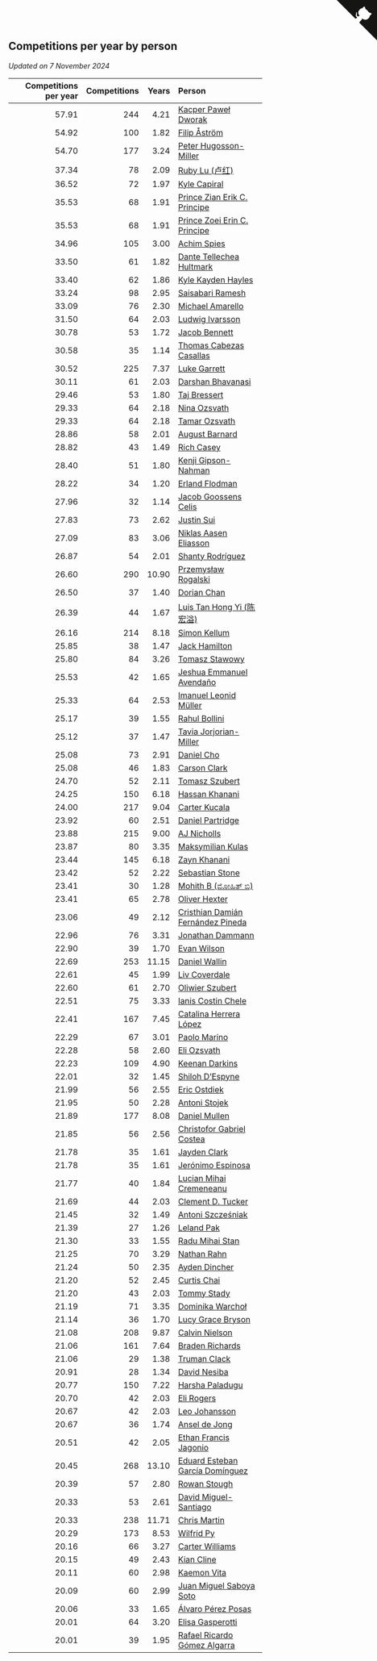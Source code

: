 ## Competitions per year by person

*Updated on  7 November 2024*

| Competitions per year | Competitions | Years | Person |
| ---: | ---: | ---: | :--- |
| 57.91 | 244 | 4.21 | [Kacper Paweł Dworak](https://www.worldcubeassociation.org/persons/2020DWOR01) |
| 54.92 | 100 | 1.82 | [Filip Åström](https://www.worldcubeassociation.org/persons/2023ASTR01) |
| 54.70 | 177 | 3.24 | [Peter Hugosson-Miller](https://www.worldcubeassociation.org/persons/2021HUGO01) |
| 37.34 | 78 | 2.09 | [Ruby Lu (卢红)](https://www.worldcubeassociation.org/persons/2022LURU01) |
| 36.52 | 72 | 1.97 | [Kyle Capiral](https://www.worldcubeassociation.org/persons/2022CAPI02) |
| 35.53 | 68 | 1.91 | [Prince Zian Erik C. Principe](https://www.worldcubeassociation.org/persons/2022PRIN08) |
| 35.53 | 68 | 1.91 | [Prince Zoei Erin C. Principe](https://www.worldcubeassociation.org/persons/2022PRIN09) |
| 34.96 | 105 | 3.00 | [Achim Spies](https://www.worldcubeassociation.org/persons/2021SPIE01) |
| 33.50 | 61 | 1.82 | [Dante Tellechea Hultmark](https://www.worldcubeassociation.org/persons/2023HULT01) |
| 33.40 | 62 | 1.86 | [Kyle Kayden Hayles](https://www.worldcubeassociation.org/persons/2022HAYL02) |
| 33.24 | 98 | 2.95 | [Saisabari Ramesh](https://www.worldcubeassociation.org/persons/2021RAME01) |
| 33.09 | 76 | 2.30 | [Michael Amarello](https://www.worldcubeassociation.org/persons/2022AMAR09) |
| 31.50 | 64 | 2.03 | [Ludwig Ivarsson](https://www.worldcubeassociation.org/persons/2022IVAR01) |
| 30.78 | 53 | 1.72 | [Jacob Bennett](https://www.worldcubeassociation.org/persons/2023BENN04) |
| 30.58 | 35 | 1.14 | [Thomas Cabezas Casallas](https://www.worldcubeassociation.org/persons/2023CASA08) |
| 30.52 | 225 | 7.37 | [Luke Garrett](https://www.worldcubeassociation.org/persons/2017GARR05) |
| 30.11 | 61 | 2.03 | [Darshan Bhavanasi](https://www.worldcubeassociation.org/persons/2022BHAV01) |
| 29.46 | 53 | 1.80 | [Taj Bressert](https://www.worldcubeassociation.org/persons/2023BRES01) |
| 29.33 | 64 | 2.18 | [Nina Ozsvath](https://www.worldcubeassociation.org/persons/2022OZSV03) |
| 29.33 | 64 | 2.18 | [Tamar Ozsvath](https://www.worldcubeassociation.org/persons/2022OZSV04) |
| 28.86 | 58 | 2.01 | [August Barnard](https://www.worldcubeassociation.org/persons/2022BARN21) |
| 28.82 | 43 | 1.49 | [Rich Casey](https://www.worldcubeassociation.org/persons/2023CASE06) |
| 28.40 | 51 | 1.80 | [Kenji Gipson-Nahman](https://www.worldcubeassociation.org/persons/2023GIPS01) |
| 28.22 | 34 | 1.20 | [Erland Flodman](https://www.worldcubeassociation.org/persons/2023FLOD01) |
| 27.96 | 32 | 1.14 | [Jacob Goossens Celis](https://www.worldcubeassociation.org/persons/2023CELI06) |
| 27.83 | 73 | 2.62 | [Justin Sui](https://www.worldcubeassociation.org/persons/2022SUIJ01) |
| 27.09 | 83 | 3.06 | [Niklas Aasen Eliasson](https://www.worldcubeassociation.org/persons/2021ELIA01) |
| 26.87 | 54 | 2.01 | [Shanty Rodríguez](https://www.worldcubeassociation.org/persons/2022CUBI01) |
| 26.60 | 290 | 10.90 | [Przemysław Rogalski](https://www.worldcubeassociation.org/persons/2013ROGA02) |
| 26.50 | 37 | 1.40 | [Dorian Chan](https://www.worldcubeassociation.org/persons/2023DORI01) |
| 26.39 | 44 | 1.67 | [Luis Tan Hong Yi (陈宏溢)](https://www.worldcubeassociation.org/persons/2023YILU01) |
| 26.16 | 214 | 8.18 | [Simon Kellum](https://www.worldcubeassociation.org/persons/2016KELL12) |
| 25.85 | 38 | 1.47 | [Jack Hamilton](https://www.worldcubeassociation.org/persons/2023HAMI08) |
| 25.80 | 84 | 3.26 | [Tomasz Stawowy](https://www.worldcubeassociation.org/persons/2021STAW01) |
| 25.53 | 42 | 1.65 | [Jeshua Emmanuel Avendaño](https://www.worldcubeassociation.org/persons/2023AVEN01) |
| 25.33 | 64 | 2.53 | [Imanuel Leonid Müller](https://www.worldcubeassociation.org/persons/2022MULL02) |
| 25.17 | 39 | 1.55 | [Rahul Bollini](https://www.worldcubeassociation.org/persons/2023BOLL01) |
| 25.12 | 37 | 1.47 | [Tavia Jorjorian-Miller](https://www.worldcubeassociation.org/persons/2023JORJ01) |
| 25.08 | 73 | 2.91 | [Daniel Cho](https://www.worldcubeassociation.org/persons/2021CHOD01) |
| 25.08 | 46 | 1.83 | [Carson Clark](https://www.worldcubeassociation.org/persons/2023CLAR02) |
| 24.70 | 52 | 2.11 | [Tomasz Szubert](https://www.worldcubeassociation.org/persons/2022SZUB02) |
| 24.25 | 150 | 6.18 | [Hassan Khanani](https://www.worldcubeassociation.org/persons/2018KHAN26) |
| 24.00 | 217 | 9.04 | [Carter Kucala](https://www.worldcubeassociation.org/persons/2015KUCA01) |
| 23.92 | 60 | 2.51 | [Daniel Partridge](https://www.worldcubeassociation.org/persons/2022PART02) |
| 23.88 | 215 | 9.00 | [AJ Nicholls](https://www.worldcubeassociation.org/persons/2015NICH04) |
| 23.87 | 80 | 3.35 | [Maksymilian Kulas](https://www.worldcubeassociation.org/persons/2021KULA02) |
| 23.44 | 145 | 6.18 | [Zayn Khanani](https://www.worldcubeassociation.org/persons/2018KHAN28) |
| 23.42 | 52 | 2.22 | [Sebastian Stone](https://www.worldcubeassociation.org/persons/2022STON09) |
| 23.41 | 30 | 1.28 | [Mohith B (ಮೋಹಿತ್ ಬಿ)](https://www.worldcubeassociation.org/persons/2023BMOH01) |
| 23.41 | 65 | 2.78 | [Oliver Hexter](https://www.worldcubeassociation.org/persons/2022HEXT01) |
| 23.06 | 49 | 2.12 | [Cristhian Damián Fernández Pineda](https://www.worldcubeassociation.org/persons/2022PINE05) |
| 22.96 | 76 | 3.31 | [Jonathan Dammann](https://www.worldcubeassociation.org/persons/2021DAMM01) |
| 22.90 | 39 | 1.70 | [Evan Wilson](https://www.worldcubeassociation.org/persons/2023WILS11) |
| 22.69 | 253 | 11.15 | [Daniel Wallin](https://www.worldcubeassociation.org/persons/2013WALL03) |
| 22.61 | 45 | 1.99 | [Liv Coverdale](https://www.worldcubeassociation.org/persons/2022COVE02) |
| 22.60 | 61 | 2.70 | [Oliwier Szubert](https://www.worldcubeassociation.org/persons/2022SZUB01) |
| 22.51 | 75 | 3.33 | [Ianis Costin Chele](https://www.worldcubeassociation.org/persons/2021CHEL01) |
| 22.41 | 167 | 7.45 | [Catalina Herrera López](https://www.worldcubeassociation.org/persons/2017LOPE31) |
| 22.29 | 67 | 3.01 | [Paolo Marino](https://www.worldcubeassociation.org/persons/2021MARI04) |
| 22.28 | 58 | 2.60 | [Eli Ozsvath](https://www.worldcubeassociation.org/persons/2022OZSV01) |
| 22.23 | 109 | 4.90 | [Keenan Darkins](https://www.worldcubeassociation.org/persons/2019DARK02) |
| 22.01 | 32 | 1.45 | [Shiloh D’Espyne](https://www.worldcubeassociation.org/persons/2023DESP01) |
| 21.99 | 56 | 2.55 | [Eric Ostdiek](https://www.worldcubeassociation.org/persons/2022OSTD01) |
| 21.95 | 50 | 2.28 | [Antoni Stojek](https://www.worldcubeassociation.org/persons/2022STOJ03) |
| 21.89 | 177 | 8.08 | [Daniel Mullen](https://www.worldcubeassociation.org/persons/2016MULL04) |
| 21.85 | 56 | 2.56 | [Christofor Gabriel Costea](https://www.worldcubeassociation.org/persons/2022COST03) |
| 21.78 | 35 | 1.61 | [Jayden Clark](https://www.worldcubeassociation.org/persons/2023CLAR13) |
| 21.78 | 35 | 1.61 | [Jerónimo Espinosa](https://www.worldcubeassociation.org/persons/2023ESPI07) |
| 21.77 | 40 | 1.84 | [Lucian Mihai Cremeneanu](https://www.worldcubeassociation.org/persons/2023CREM01) |
| 21.69 | 44 | 2.03 | [Clement D. Tucker](https://www.worldcubeassociation.org/persons/2022TUCK09) |
| 21.45 | 32 | 1.49 | [Antoni Szcześniak](https://www.worldcubeassociation.org/persons/2023SZCZ04) |
| 21.39 | 27 | 1.26 | [Leland Pak](https://www.worldcubeassociation.org/persons/2023PAKL02) |
| 21.30 | 33 | 1.55 | [Radu Mihai Stan](https://www.worldcubeassociation.org/persons/2023STAN09) |
| 21.25 | 70 | 3.29 | [Nathan Rahn](https://www.worldcubeassociation.org/persons/2021RAHN01) |
| 21.24 | 50 | 2.35 | [Ayden Dincher](https://www.worldcubeassociation.org/persons/2022DINC01) |
| 21.20 | 52 | 2.45 | [Curtis Chai](https://www.worldcubeassociation.org/persons/2022CHAI02) |
| 21.20 | 43 | 2.03 | [Tommy Stady](https://www.worldcubeassociation.org/persons/2022STAD01) |
| 21.19 | 71 | 3.35 | [Dominika Warchoł](https://www.worldcubeassociation.org/persons/2021WARC01) |
| 21.14 | 36 | 1.70 | [Lucy Grace Bryson](https://www.worldcubeassociation.org/persons/2023BRYS01) |
| 21.08 | 208 | 9.87 | [Calvin Nielson](https://www.worldcubeassociation.org/persons/2014NIEL03) |
| 21.06 | 161 | 7.64 | [Braden Richards](https://www.worldcubeassociation.org/persons/2017RICH02) |
| 21.06 | 29 | 1.38 | [Truman Clack](https://www.worldcubeassociation.org/persons/2023CLAC02) |
| 20.91 | 28 | 1.34 | [David Nesiba](https://www.worldcubeassociation.org/persons/2023NESI01) |
| 20.77 | 150 | 7.22 | [Harsha Paladugu](https://www.worldcubeassociation.org/persons/2017PALA08) |
| 20.70 | 42 | 2.03 | [Eli Rogers](https://www.worldcubeassociation.org/persons/2022ROGE05) |
| 20.67 | 42 | 2.03 | [Leo Johansson](https://www.worldcubeassociation.org/persons/2022JOHA08) |
| 20.67 | 36 | 1.74 | [Ansel de Jong](https://www.worldcubeassociation.org/persons/2023JONG01) |
| 20.51 | 42 | 2.05 | [Ethan Francis Jagonio](https://www.worldcubeassociation.org/persons/2022JAGO03) |
| 20.45 | 268 | 13.10 | [Eduard Esteban García Domínguez](https://www.worldcubeassociation.org/persons/2011EDUA01) |
| 20.39 | 57 | 2.80 | [Rowan Stough](https://www.worldcubeassociation.org/persons/2022STOU01) |
| 20.33 | 53 | 2.61 | [David Miguel-Santiago](https://www.worldcubeassociation.org/persons/2022MIGU02) |
| 20.33 | 238 | 11.71 | [Chris Martin](https://www.worldcubeassociation.org/persons/2013MART03) |
| 20.29 | 173 | 8.53 | [Wilfrid Py](https://www.worldcubeassociation.org/persons/2016PYWI01) |
| 20.16 | 66 | 3.27 | [Carter Williams](https://www.worldcubeassociation.org/persons/2021WILL06) |
| 20.15 | 49 | 2.43 | [Kian Cline](https://www.worldcubeassociation.org/persons/2022CLIN01) |
| 20.11 | 60 | 2.98 | [Kaemon Vita](https://www.worldcubeassociation.org/persons/2021VITA01) |
| 20.09 | 60 | 2.99 | [Juan Miguel Saboya Soto](https://www.worldcubeassociation.org/persons/2021SOTO01) |
| 20.06 | 33 | 1.65 | [Álvaro Pérez Posas](https://www.worldcubeassociation.org/persons/2023POSA01) |
| 20.01 | 64 | 3.20 | [Elisa Gasperotti](https://www.worldcubeassociation.org/persons/2021GASP01) |
| 20.01 | 39 | 1.95 | [Rafael Ricardo Gómez Algarra](https://www.worldcubeassociation.org/persons/2022ALGA01) |


<a href="https://github.com/jonatanklosko/wca_statistics" class="github-corner" aria-label="View source on Github"><svg width="80" height="80" viewBox="0 0 250 250" style="fill:#151513; color:#fff; position: absolute; top: 0; border: 0; right: 0;" aria-hidden="true"><path d="M0,0 L115,115 L130,115 L142,142 L250,250 L250,0 Z"></path><path d="M128.3,109.0 C113.8,99.7 119.0,89.6 119.0,89.6 C122.0,82.7 120.5,78.6 120.5,78.6 C119.2,72.0 123.4,76.3 123.4,76.3 C127.3,80.9 125.5,87.3 125.5,87.3 C122.9,97.6 130.6,101.9 134.4,103.2" fill="currentColor" style="transform-origin: 130px 106px;" class="octo-arm"></path><path d="M115.0,115.0 C114.9,115.1 118.7,116.5 119.8,115.4 L133.7,101.6 C136.9,99.2 139.9,98.4 142.2,98.6 C133.8,88.0 127.5,74.4 143.8,58.0 C148.5,53.4 154.0,51.2 159.7,51.0 C160.3,49.4 163.2,43.6 171.4,40.1 C171.4,40.1 176.1,42.5 178.8,56.2 C183.1,58.6 187.2,61.8 190.9,65.4 C194.5,69.0 197.7,73.2 200.1,77.6 C213.8,80.2 216.3,84.9 216.3,84.9 C212.7,93.1 206.9,96.0 205.4,96.6 C205.1,102.4 203.0,107.8 198.3,112.5 C181.9,128.9 168.3,122.5 157.7,114.1 C157.9,116.9 156.7,120.9 152.7,124.9 L141.0,136.5 C139.8,137.7 141.6,141.9 141.8,141.8 Z" fill="currentColor" class="octo-body"></path></svg></a><style>.github-corner:hover .octo-arm{animation:octocat-wave 560ms ease-in-out}@keyframes octocat-wave{0%,100%{transform:rotate(0)}20%,60%{transform:rotate(-25deg)}40%,80%{transform:rotate(10deg)}}@media (max-width:500px){.github-corner:hover .octo-arm{animation:none}.github-corner .octo-arm{animation:octocat-wave 560ms ease-in-out}}</style>
